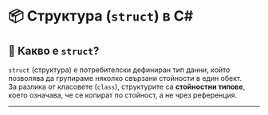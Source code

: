 # 📦 Структура (`struct`) в C#

## 🧠 Какво е `struct`?

`struct` (структура) е потребителски дефиниран тип данни, който позволява да групираме няколко свързани стойности в един обект.  
За разлика от класовете (`class`), структурите са **стойностни типове**, което означава, че се копират по стойност, а не чрез референция.

---
